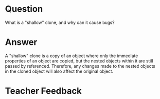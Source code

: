 # Question
What is a "shallow" clone, and why can it cause bugs?

# Answer
A "shallow" clone is a copy of an object where only the immediate properties of an object are copied, but the nested objects within it are still passed by referenced. Therefore, any changes made to the nested objects in the cloned object will also affect the original object. 

# Teacher Feedback